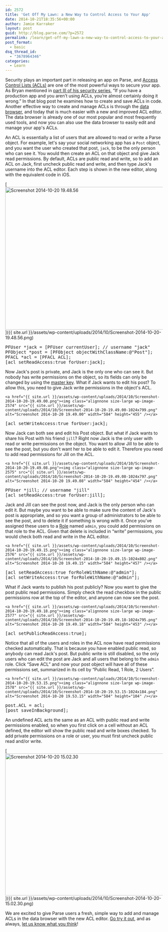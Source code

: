```yaml
---
id: 2572
title: 'Get Off My Lawn: a New Way to Control Access to Your App'
date: 2014-10-21T18:35:56+00:00
author: Jamie Karraker
layout: post
guid: http://blog.parse.com/?p=2572
permalink: /learn/get-off-my-lawn-a-new-way-to-control-access-to-your-app/
post_format:
  - basic
dsq_thread_id:
  - "3678964346"
categories:
  - Learn
---
```

Security plays an important part in releasing an app on Parse, and [Access Control Lists (ACLs)](https://parse.com/docs/data#security-objects) are one of the most powerful ways to secure your app. As Bryan mentioned in [part III of his security series](http://blog.parse.com/2014/07/14/parse-security-iii-are-you-on-the-list/), “If you have a production app and you aren’t using ACLs, you’re almost certainly doing it wrong.” In that blog post he examines how to create and save ACLs in code. Another effective way to create and manage ACLs is through the [data browser](https://parse.com/docs/data#data-browser), and today that is much easier with a new and improved ACL editor. The data browser is already one of our most popular and most frequently used tools, and now you can also use the data browser to easily edit and manage your app's ACLs.

An ACL is essentially a list of users that are allowed to read or write a Parse object. For example, let's say your social networking app has a `Post` object, and you want the user who created that post, `jack`, to be the only person who can see it. You would then create an ACL on that object and give Jack read permissions. By default, ACLs are public read and write, so to add an ACL on Jack, first uncheck public read and write, and then type Jack's username into the ACL editor. Each step is shown in the new editor, along with the equivalent code in iOS.

[<img class="alignnone size-large wp-image-2573" src="{{ site.url }}/assets/wp-content/uploads/2014/10/Screenshot-2014-10-20-19.48.56-1024x801.png" alt="Screenshot 2014-10-20 19.48.56" width="584" height="456" />]({{ site.url }}/assets/wp-content/uploads/2014/10/Screenshot-2014-10-20-19.48.56.png)

<pre class="EnlighterJSRAW" data-enlighter-language="csharp">PFUser *jack = [PFUser currentUser]; // username "jack"
PFObject *post = [PFObject objectWithClassName:@"Post"];
PFACL *acl = [PFACL ACL];
[acl setReadAccess:true forUser:jack];</pre>

Now Jack's post is private, and Jack is the only one who can see it. But nobody has write permissions on the object, so its fields can only be changed by using the [master key](http://blog.parse.com/2014/06/30/parse-security-i-are-you-the-key-master/). What if Jack wants to edit his post? To allow this, you need to give Jack write permissions in the object's ACL.

`<a href="{{ site.url }}/assets/wp-content/uploads/2014/10/Screenshot-2014-10-20-19.49.00.png"><img class="alignnone size-large wp-image-2574" src="{{ site.url }}/assets/wp-content/uploads/2014/10/Screenshot-2014-10-20-19.49.00-1024x799.png" alt="Screenshot 2014-10-20 19.49.00" width="584" height="455" /></a>`

<pre class="EnlighterJSRAW" data-enlighter-language="csharp">[acl setWriteAccess:true forUser:jack];</pre>

Now Jack can both see and edit his Post object. But what if Jack wants to share his Post with his friend `jill`? Right now Jack is the only user with read or write permissions on the object. You want to allow Jill to be able to see the post, but you don't want her to be able to edit it. Therefore you need to add read permissions for Jill on the ACL.

`<a href="{{ site.url }}/assets/wp-content/uploads/2014/10/Screenshot-2014-10-20-19.49.08.png"><img class="alignnone size-large wp-image-2575" src="{{ site.url }}/assets/wp-content/uploads/2014/10/Screenshot-2014-10-20-19.49.08-1024x797.png" alt="Screenshot 2014-10-20 19.49.08" width="584" height="454" /></a>`

<pre class="EnlighterJSRAW" data-enlighter-language="csharp">PFUser *jill; // username "jill"
[acl setReadAccess:true forUser:jill];</pre>

Jack and Jill can see the post now, and Jack is the only person who can edit it. But maybe you want to be able to make sure the content of Jack's post is appropriate, and so you want a group of administrators to be able to see the post, and to delete it if something is wrong with it. Once you've assigned these users to a [Role](https://parse.com/docs/ios_guide#roles/iOS) named `admin`, you could add permissions on that role to the ACL. Given that delete is included in “write” permissions, you would check both read and write in the ACL editor.

`<a href="{{ site.url }}/assets/wp-content/uploads/2014/10/Screenshot-2014-10-20-19.49.15.png"><img class="alignnone size-large wp-image-2576" src="{{ site.url }}/assets/wp-content/uploads/2014/10/Screenshot-2014-10-20-19.49.15-1024x802.png" alt="Screenshot 2014-10-20 19.49.15" width="584" height="457" /></a>`

<pre class="EnlighterJSRAW" data-enlighter-language="csharp">[acl setReadAccess:true forRoleWithName:@"admin"];
[acl setWriteAccess:true forRoleWithName:@"admin"];</pre>

What if Jack wants to publish his post publicly? Now you want to give the post public read permissions. Simply check the read checkbox in the public permissions row at the top of the editor, and anyone can now see the post.

`<a href="{{ site.url }}/assets/wp-content/uploads/2014/10/Screenshot-2014-10-20-19.49.18.png"><img class="alignnone size-large wp-image-2577" src="{{ site.url }}/assets/wp-content/uploads/2014/10/Screenshot-2014-10-20-19.49.18-1024x795.png" alt="Screenshot 2014-10-20 19.49.18" width="584" height="453" /></a>`

<pre class="EnlighterJSRAW" data-enlighter-language="csharp">[acl setPublicReadAccess:true];</pre>

Notice that all of the users and roles in the ACL now have read permissions checked automatically. That is because you have enabled public read, so anybody can read Jack's post. But public write is still disabled, so the only users who can edit the post are Jack and all users that belong to the `admin` role. Click “Save ACL” and now your post object will have all of these permissions set, summarized in its cell by “Public Read, 1 Role, 2 Users”.

`<a href="{{ site.url }}/assets/wp-content/uploads/2014/10/Screenshot-2014-10-20-19.53.15.png"><img class="alignnone size-large wp-image-2578" src="{{ site.url }}/assets/wp-content/uploads/2014/10/Screenshot-2014-10-20-19.53.15-1024x184.png" alt="Screenshot 2014-10-20 19.53.15" width="584" height="104" /></a>`

<pre class="EnlighterJSRAW" data-enlighter-language="csharp">post.ACL = acl;
[post saveInBackground];</pre>

An undefined ACL acts the same as an ACL with public read and write permissions enabled, so when you first click on a cell without an ACL defined, the editor will show the public read and write boxes checked. To add private permissions on a role or user, you must first uncheck public read and/or write.

[<img class="alignnone size-large wp-image-2579" src="{{ site.url }}/assets/wp-content/uploads/2014/10/Screenshot-2014-10-20-15.02.30-1024x797.png" alt="Screenshot 2014-10-20 15.02.30" width="584" height="454" />]({{ site.url }}/assets/wp-content/uploads/2014/10/Screenshot-2014-10-20-15.02.30.png)

We are excited to give Parse users a fresh, simple way to add and manage ACLs in the data browser with the new ACL editor. [Go try it out](https://www.parse.com/apps/), and as always, [let us know what you think](https://www.parse.com/help)!